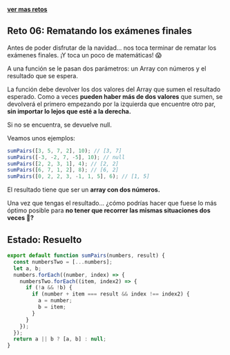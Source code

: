 [**ver mas retos**](../../README.md)

## Reto 06: Rematando los exámenes finales

Antes de poder disfrutar de la navidad... nos toca terminar de rematar los exámenes finales. ¡Y toca un poco de matemáticas! 😱

A una función se le pasan dos parámetros: un Array con números y el resultado que se espera.

La función debe devolver los dos valores del Array que sumen el resultado esperado. Como a veces **pueden haber más de dos valores** que sumen, se devolverá el primero empezando por la izquierda que encuentre otro par, **sin importar lo lejos que esté a la derecha.**

Si no se encuentra, se devuelve null.

Veamos unos ejemplos:

```js
sumPairs([3, 5, 7, 2], 10); // [3, 7]
sumPairs([-3, -2, 7, -5], 10); // null
sumPairs([2, 2, 3, 1], 4); // [2, 2]
sumPairs([6, 7, 1, 2], 8); // [6, 2]
sumPairs([0, 2, 2, 3, -1, 1, 5], 6); // [1, 5]
```

El resultado tiene que ser un **array con dos números.**

Una vez que tengas el resultado... ¿cómo podrías hacer que fuese lo más óptimo posible para **no tener que recorrer las mismas situaciones dos veces 🤔?**

## Estado: Resuelto

```js
export default function sumPairs(numbers, result) {
  const numbersTwo = [...numbers];
  let a, b;
  numbers.forEach((number, index) => {
    numbersTwo.forEach((item, index2) => {
      if (!a && !b) {
        if (number + item === result && index !== index2) {
          a = number;
          b = item;
        }
      }
    });
  });
  return a || b ? [a, b] : null;
}
```
